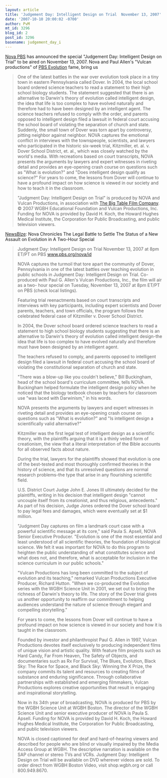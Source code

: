 ```yaml
---
layout: article
title: 'Judgement Day: Intelligent Design on Trial  November 13, 2007'
date: '2007-10-10 20:00:02 -0700'
author: PvM
mt_id: 3296
blog_id: 2
post_id: 3296
basename: judgement_day_i
---
```

[Nova PBS](http://www.pbs.org/wgbh/nova/id/) has announced the special "Judgement Day: Intelligent Design on Trial" to be aired on November 13, 2007. Nova and Paul Allen's "Vulcan productions" of [PBS Evolution](http://www.clearblueskyfilms.com/TemplateDocumentaries.aspx?contentId=78) fame, bring us 

> One of the latest battles in the war over evolution took place in a tiny town in eastern Pennsylvania called Dover. In 2004, the local school board ordered science teachers to read a statement to their high school biology students. The statement suggested that there is an alternative to Darwin's theory of evolution called intelligent design, the idea that life is too complex to have evolved naturally and therefore had to have been designed by an intelligent agent. The science teachers refused to comply with the order, and parents opposed to intelligent design filed a lawsuit in federal court accusing the school board of violating the separation of church and state. Suddenly, the small town of Dover was torn apart by controversy, pitting neighbor against neighbor. NOVA captures the emotional conflict in interviews with the townspeople, scientists, and lawyers who participated in the historic six-week trial, Kitzmiller, et. al. v. Dover School District, et. al., which was closely watched by the world's media. With recreations based on court transcripts, NOVA presents the arguments by lawyers and expert witnesses in riveting detail and provides an eye-opening crash course on questions such as "What is evolution?" and "Does intelligent design qualify as science?" For years to come, the lessons from Dover will continue to have a profound impact on how science is viewed in our society and how to teach it in the classroom.
> 
> "Judgment Day: Intelligent Design on Trial" is produced by NOVA and Vulcan Productions, in association with [The Big Table Film Company](http://www.bigtablefilm.com/). © 2007 WGBH Educational Foundation and Vulcan Productions, Inc. Funding for NOVA is provided by David H. Koch, the Howard Hughes Medical Institute, the Corporation for Public Broadcasting, and public television viewers. 

[NewsBlze](http://newsblaze.com/story/20071010150344tsop.np/newsblaze/NEWSWIRE/NewsBlaze-Wire.html): Nova Chronicles The Legal Battle to Settle The Status of a New Assault on Evolution in A Two-Hour Special

> Judgment Day: Intelligent Design on Trial
> November 13, 2007 at 8pm ET/PT on PBS
> www.pbs.org/nova/id
> 
> NOVA captures the turmoil that tore apart the community of Dover, Pennsylvania in one of the latest battles over teaching evolution in public schools in Judgment Day: Intelligent Design on Trial. Co-produced with Paul G. Allen's Vulcan Productions, Inc., the film will air as a two- hour special on Tuesday, November 13, 2007 at 8pm ET/PT on PBS (check local listings).
> 
> Featuring trial reenactments based on court transcripts and interviews with key participants, including expert scientists and Dover parents, teachers, and town officials, the program follows the celebrated federal case of Kitzmiller v. Dover School District.
> 
> In 2004, the Dover school board ordered science teachers to read a statement to high school biology students suggesting that there is an alternative to Darwin's theory of evolution called intelligent design-the idea that life is too complex to have evolved naturally and therefore must have been designed by an intelligent agent.
> 
> The teachers refused to comply, and parents opposed to intelligent design filed a lawsuit in federal court accusing the school board of violating the constitutional separation of church and state.
> 
> "There was a blow-up like you couldn't believe," Bill Buckingham, head of the school board's curriculum committee, tells NOVA. Buckingham helped formulate the intelligent design policy when he noticed that the biology textbook chosen by teachers for classroom use "was laced with Darwinism," in his words.
> 
> NOVA presents the arguments by lawyers and expert witnesses in riveting detail and provides an eye-opening crash course on questions such as "What is evolution?" and "Is intelligent design a scientifically valid alternative?"
> 
> Kitzmiller was the first legal test of intelligent design as a scientific theory, with the plaintiffs arguing that it is a thinly veiled form of creationism, the view that a literal interpretation of the Bible accounts for all observed facts about nature.
> 
> During the trial, lawyers for the plaintiffs showed that evolution is one of the best-tested and most thoroughly confirmed theories in the history of science, and that its unresolved questions are normal research problems-the type that arise in any flourishing scientific field.
> 
> U.S. District Court Judge John E. Jones III ultimately decided for the plaintiffs, writing in his decision that intelligent design "cannot uncouple itself from its creationist, and thus religious, antecedents." As part of his decision, Judge Jones ordered the Dover school board to pay legal fees and damages, which were eventually set at $1 million.
> 
> "Judgment Day captures on film a landmark court case with a powerful scientific message at its core," said Paula S. Apsell, NOVA Senior Executive Producer. "Evolution is one of the most essential and least understood of all scientific theories, the foundation of biological science. We felt it was important for NOVA to do this program to heighten the public understanding of what constitutes science and what does not, and therefore, what is acceptable for inclusion in the science curriculum in our public schools."
> 
> "Vulcan Productions has long been committed to the subject of evolution and its teaching," remarked Vulcan Productions Executive Producer, Richard Hutton. "When we co-produced the Evolution series with the WGBH Science Unit in 2001, we set out to bring the richness of Darwin's theory to life. The story of the Dover trial gives us another opportunity to reaffirm our commitment to helping audiences understand the nature of science through elegant and compelling storytelling."
> 
> For years to come, the lessons from Dover will continue to have a profound impact on how science is viewed in our society and how it is taught in the classroom.
> 
> Founded by investor and philanthropist Paul G. Allen in 1997, Vulcan Productions devotes itself exclusively to producing independent films of unique vision and artistic quality. With feature film projects such as Hard Candy, Far From Heaven, The Safety of Objects, and documentaries such as Rx For Survival, The Blues, Evolution, Black Sky: The Race for Space, and Black Sky: Winning the X Prize, the company commits its talent and resources to creating films of substance and enduring significance. Through collaborative partnerships with established and emerging filmmakers, Vulcan Productions explores creative opportunities that result in engaging and inspirational storytelling.
> 
> Now in its 34th year of broadcasting, NOVA is produced for PBS by the WGBH Science Unit at WGBH Boston. The director of the WGBH Science Unit and senior executive producer of NOVA is Paula S. Apsell. Funding for NOVA is provided by David H. Koch, the Howard Hughes Medical Institute, the Corporation for Public Broadcasting, and public television viewers.
> 
> NOVA is closed captioned for deaf and hard-of-hearing viewers and described for people who are blind or visually impaired by the Media Access Group at WGBH. The descriptive narration is available on the SAP channel or stereo TVs and VCRs. Judgment Day: Intelligent Design on Trial will be available on DVD wherever videos are sold. To order direct from WGBH Boston Video, visit shop.wgbh.org or call 800.949.8670.
